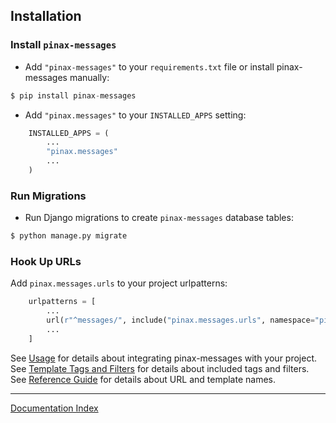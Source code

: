 ## Installation

### Install `pinax-messages`

* Add `"pinax-messages"` to your `requirements.txt` file or install pinax-messages manually:

```python
$ pip install pinax-messages
```

* Add `"pinax.messages"` to your `INSTALLED_APPS` setting:

```python
    INSTALLED_APPS = (
        ...
        "pinax.messages"
        ...
    )
```

### Run Migrations

* Run Django migrations to create `pinax-messages` database tables:

```python
$ python manage.py migrate
```

### Hook Up URLs

Add `pinax.messages.urls` to your project urlpatterns:

```python
    urlpatterns = [
        ...
        url(r"^messages/", include("pinax.messages.urls", namespace="pinax_messages")),
        ...
    ]
```

See [Usage](./usage.md) for details about integrating pinax-messages with your project.
See [Template Tags and Filters](./templatetags.md) for details about included tags and filters.
See [Reference Guide](./reference.md) for details about URL and template names.

***
[Documentation Index](./index.md)